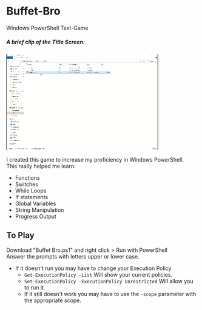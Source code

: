 # Buffet-Bro
Windows PowerShell Text-Game
##### A brief clip of the Title Screen:<br/>
![A brief animation of the Title Screen](https://github.com/cielgoldenflame/Buffet-Bro/blob/master/Pics/TitleScreen.gif)

I created this game to increase my proficiency in Windows PowerShell.<br/>
This really helped me learn:
* Functions
* Switches
* While Loops
* If statements
* Global Variables
* String Manipulation
* Progress Output

## To Play
Download "Buffet Bro.ps1" and right click > Run with PowerShell<br/>
Answer the prompts with letters upper or lower case.

* If it doesn't run you may have to change your Execution Policy
  * `Get-ExecutionPolicy -List` Will show your current policies.
  * `Set-ExecutionPolicy -ExecutionPolicy Unrestricted` Will allow you to run it.
  * If it still doesn't work you may have to use the `-scope` parameter with the appropriate scope. 
